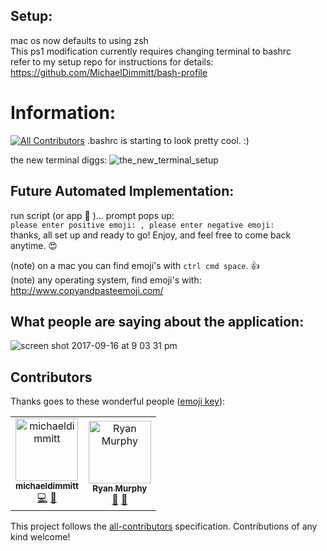 ## Setup:
mac os now defaults to using zsh<br/>
This ps1 modification currently requires changing terminal to bashrc<br/>
refer to my setup repo for instructions for details: https://github.com/MichaelDimmitt/bash-profile

# Information:
[![All Contributors](https://img.shields.io/badge/all_contributors-1-orange.svg?style=flat-square)](#contributors)
.bashrc is starting to look pretty cool. :)

the new terminal diggs:
![the_new_terminal_setup](https://user-images.githubusercontent.com/11463275/45247956-9058be00-b2c0-11e8-9673-4a300edb0c26.png)

## Future Automated Implementation:
run script (or app 🤔 )... prompt pops up:
<br>`please enter positive emoji: , please enter negative emoji:`
<br>thanks, all set up and ready to go! Enjoy, and feel free to come back anytime. 😍

(note) on a mac you can find emoji's with `ctrl cmd space`. 👍
<br>(note) any operating system, find emoji's with: http://www.copyandpasteemoji.com/

## What people are saying about the application: 
![screen shot 2017-09-16 at 9 03 31 pm](https://user-images.githubusercontent.com/11463275/30517114-a3ac39d4-9b22-11e7-9b35-8ff241fff8bc.png)

## Contributors

Thanks goes to these wonderful people ([emoji key](https://allcontributors.org/docs/en/emoji-key)):

<!-- ALL-CONTRIBUTORS-LIST:START - Do not remove or modify this section -->
<!-- prettier-ignore -->

<table>
<tr>
<td align="center"><a href="https://twitter.com/m_dimmitt"><img src="https://avatars1.githubusercontent.com/u/11463275?v=4" width="100px;" alt="michaeldimmitt"/><br /><sub><b>michaeldimmitt</b></sub></a><br /><a href="https://github.com/MichaelDimmitt/emoji-terminal/commits?author=michaeldimmitt" title="Code">💻</a> <a href="https://github.com/MichaelDimmitt/emoji-terminal/commits?author=michaeldimmitt" title="Documentation">📖</a>
</td>
<td align="center"><a href="https://github.com/murjax"><img src="https://avatars0.githubusercontent.com/u/14116496?v=4" width="100px;" alt="Ryan Murphy"/><br /><sub><b>Ryan Murphy</b></sub></a><br /><a href="https://github.com/MichaelDimmitt/emoji-terminal/commits?author=murjax" title="Documentation">📖</a> <a href="#question-murjax" title="Answering Questions">💬</a></td>
</tr>
</table>

<!-- ALL-CONTRIBUTORS-LIST:END -->

This project follows the [all-contributors](https://github.com/all-contributors/all-contributors) specification. Contributions of any kind welcome!
